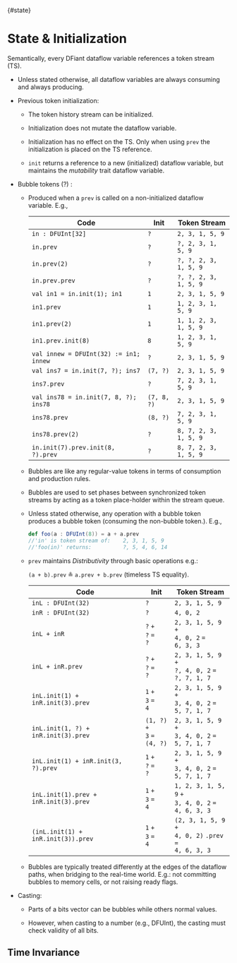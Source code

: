 [](){#state}
# State & Initialization

Semantically, every DFiant dataflow variable references a token stream (TS). 



* Unless stated otherwise, all dataflow variables are always consuming and always producing.

* Previous token initialization:

  * The token history stream can be initialized.

  * Initialization does not mutate the dataflow variable.

  * Initialization has no effect on the TS. Only when using `prev` the initialization is placed on the TS reference.

  * `init` returns a reference to a new (initialized) dataflow variable, but maintains the *mutability* trait dataflow variable. 

* Bubble tokens (?) :

  * Produced when a `prev` is called on a non-initialized dataflow variable. E.g.,
  
    | Code                                   | Init        | Token Stream          |
    | -------------------------------------- | ----------- | --------------------- |
    | `in : DFUInt[32]`                      | `?`         | `2, 3, 1, 5, 9`       |
    | `in.prev`                              | `?`         | `?, 2, 3, 1, 5, 9`    |
    | `in.prev(2)`                           | `?`         | `?, ?, 2, 3, 1, 5, 9` |
    | `in.prev.prev`                         | `?`         | `?, ?, 2, 3, 1, 5, 9` |
    | `val in1 = in.init(1); in1`            | `1`         | `2, 3, 1, 5, 9`       |
    | `in1.prev`                             | `1`         | `1, 2, 3, 1, 5, 9`    |
    | `in1.prev(2)`                          | `1`         | `1, 1, 2, 3, 1, 5, 9` |
    | `in1.prev.init(8)`                     | `8`         | `1, 2, 3, 1, 5, 9`    |
    | `val innew = DFUInt(32) := in1; innew` | `?`         | `2, 3, 1, 5, 9`       |
    | `val ins7 = in.init(7, ?); ins7`       | `(7, ?)`    | `2, 3, 1, 5, 9`       |
    | `ins7.prev`                            | `?`         | `7, 2, 3, 1, 5, 9`    |
    | `val ins78 = in.init(7, 8, ?); ins78`  | `(7, 8, ?)` | `2, 3, 1, 5, 9`       |
    | `ins78.prev`                           | `(8, ?)`    | `7, 2, 3, 1, 5, 9`    |
    | `ins78.prev(2)`                        | `?`         | `8, 7, 2, 3, 1, 5, 9` |
    | `in.init(7).prev.init(8, ?).prev`      | `?`         | `8, 7, 2, 3, 1, 5, 9` |
  
    
  
  * Bubbles are like any regular-value tokens in terms of consumption and production rules.
  
  * Bubbles are used to set phases between synchronized token streams by acting as a token place-holder within the stream queue.
  
  * Unless stated otherwise, any operation with a bubble token produces a bubble token (consuming the non-bubble token.). E.g., 
  
    ```scala
    def foo(a : DFUInt(8)) = a + a.prev
    //'in' is token stream of:    2, 3, 1, 5, 9
    //'foo(in)' returns:          ?, 5, 4, 6, 14
    ```
  
  * `prev` maintains *Distributivity* through basic operations e.g.: 
  
    `(a + b).prev` ≗ `a.prev + b.prev` (timeless TS equality).
  
    | Code                                  | Init                                    | Token Stream                             |
    | ------------------------------------- | --------------------------------------- | ---------------------------------------- |
    | `inL : DFUInt(32)`                    | `?`                                     | `2, 3, 1, 5, 9`                          |
    | `inR : DFUInt(32)`                    | `?`                                     | `4, 0, 2`                                |
    | `inL + inR`                           | `?` `+`<br />`?` `=`<br />`?`           | `2, 3, 1, 5, 9` `+`<br />`4, 0, 2` `=`<br />`6, 3, 3` |
    | `inL + inR.prev`                      | `?` `+`<br />`?` `=`<br />`?`           | `2, 3, 1, 5, 9` `+`<br />`?, 4, 0, 2` `=`<br />`?, 7, 1, 7` |
    | `inL.init(1) + inR.init(3).prev`      | `1` `+`<br />`3` `=`<br />`4`           | `2, 3, 1, 5, 9` `+`<br />`3, 4, 0, 2` `=`<br />`5, 7, 1, 7` |
    | `inL.init(1, ?) + inR.init(3).prev`   | `(1, ?)` `+`<br />`3` `=`<br />`(4, ?)` | `2, 3, 1, 5, 9` `+`<br />`3, 4, 0, 2` `=`<br />`5, 7, 1, 7` |
    | `inL.init(1) + inR.init(3, ?).prev`   | `1` `+`<br />`?` `=`<br />`?`           | `2, 3, 1, 5, 9` `+`<br />`3, 4, 0, 2` `=`<br />`5, 7, 1, 7` |
    | `inL.init(1).prev + inR.init(3).prev` | `1` `+`<br />`3` `=`<br />`4`           | `1, 2, 3, 1, 5, 9` `+`<br />`3, 4, 0, 2` `=`<br />`4, 6, 3, 3` |
    | `(inL.init(1) + inR.init(3)).prev`    | `1` `+`<br />`3` `=`<br />`4`           | `(2, 3, 1, 5, 9` `+`<br />`4, 0, 2)` `.prev =`<br />`4, 6, 3, 3` |
  
    
  
  * Bubbles are typically treated differently at the edges of the dataflow paths, when bridging to the real-time world. E.g.: not committing bubbles to memory cells, or not raising ready flags.
  
* Casting:

  * Parts of a bits vector can be bubbles while others normal values.

  * However, when casting to a number (e.g., DFUInt), the casting must check validity of all bits.



## Time Invariance